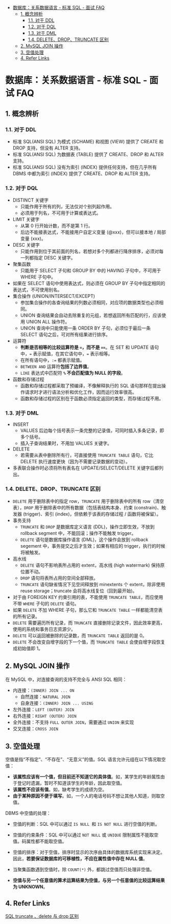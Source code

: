 - [数据库：关系数据语言 - 标准 SQL - 面试 FAQ](#数据库关系数据语言---标准-sql---面试-faq)
  - [1. 概念辨析](#1-概念辨析)
    - [1.1. 对于 DDL](#11-对于-ddl)
    - [1.2. 对于 DQL](#12-对于-dql)
    - [1.3. 对于 DML](#13-对于-dml)
    - [1.4. DELETE、DROP、TRUNCATE 区别](#14-deletedroptruncate-区别)
  - [2. MySQL JOIN 操作](#2-mysql-join-操作)
  - [3. 空值处理](#3-空值处理)
  - [4. Refer Links](#4-refer-links)

# 数据库：关系数据语言 - 标准 SQL - 面试 FAQ

## 1. 概念辨析

### 1.1. 对于 DDL

- 标准 SQL(ANSI SQL) 为模式 (SCHAME) 和视图 (VIEW) 提供了 CREATE 和 DROP 支持，但没有 ALTER 支持。
- 标准 SQL(ANSI SQL) 为数据表 (TABLE) 提供了 CREATE、DROP 和 ALTER 支持。
- 标准 SQL(ANSI SQL) 没有为索引 (INDEX) 提供任何支持，但在几乎所有 DBMS 中都为索引 (INDEX) 提供了 CREATE、DROP 和 ALTER 支持。

### 1.2. 对于 DQL

- DISTINCT 关键字
  - 只能作用于所有的列，无法仅对个别列起作用。
  - 必须用于列名，不可用于计算或表达式。
- LIMIT 关键字
  - 从第 0 行开始计数，而不是第 1 行。
  - 后边不能接表达式，不能接用户自定义变量 (@xxx)，但可以接本地 / 局部变量 (xxx)。
- DESC 关键字
  - 只能作用到位于其前面的列名，若想对多个列都进行降序排序，必须对每一列都指定 DESC 关键字。
- 聚集函数
  - 只能用于 SELECT 子句和 GROUP BY 中的 HAVING 子句中，不可用于 WHERE 子句中。
- 如果在 SELECT 语句中使用表达式，则必须在 GROUP BY 子句中指定相同的表达式，不可使用别名。
- 集合操作 (UNION/INTERSECT/EXCEPT) 
  - 参加集合操作的各查询结果的列数必须相同，对应项的数据类型也必须相同。
  - UNION 查询结果会自动去除重复的元组，若想返回所有匹配的行，应该使用 UNION ALL 操作符。
  - UNION 查询中只能使用一条 ORDER BY 子句，必须位于最后一条 SELECT 语句之后，可对所有结果进行排序。
- 运算符
  - **判断是否相等的比较运算符是 `=`，而不是 `==`**。在 SET 和 UPDATE 语句中，`=` 表示赋值，在其它语句中，`=` 表示相等。
  - 在所有语句中，`:=` 都表示赋值。
  - `BETWEEN AND` 运算符**包括了边界值**。
  - `LIKE` 表达式中匹配符 **`%` 不会匹配值为 NULL 的字段**。
- 函数和存储过程
  - 函数和存储过程都采取了预编译，不像解释执行的 SQL 语句那样在提出操作请求时才进行语法分析和优化工作，因而运行效率很高。
  - 函数和存储过程的区别在于函数必须指定返回的类型，而存储过程不用。

### 1.3. 对于 DML

- INSERT
  - VALUES 后边每个括号表示一条完整的记录值，可同时插入多条记录，即多个括号。
  - 插入子查询结果时，不用加 VALUES 关键字。
- DELETE
  - 若需要从表中删除所有行，可直接使用 `TRUNCATE TABLE` 语句，它比 DELETE 执行速度更快（因为不需要记录数据的变动）。
- 多表联合操作时必须将所有表名在 UPDATE/SELECT/DELETE 关键字后都列出。

### 1.4. DELETE、DROP、TRUNCATE 区别

- `DELETE` 用于删除表中的指定 row，`TRUNCATE` 用于删除表中的所有 row（清空表），`DROP` 用于删除表中的所有数据（包括表结构本身、约束 (constrain)、触发器 (trigger)、索引 (index)，但依赖于该表的存储过程 / 函数将被保留）。
- 事务支持
  - `TRUNCATE` 和 `DROP` 是数据库定义语言 (DDL)，操作立即生效，不放到 rollback segment 中，不能回滚；操作不能触发 trigger。
  - `DELETE` 语句是数据库操作语言 (DML)，这个操作会放到 rollback segement 中，事务提交之后才生效；如果有相应的 trigger，执行的时候将被触发。
- 高水线
  - `DELETE` 语句不影响表所占用的 extent，高水线 (high watermark) 保持原位置不动。
  - `DROP` 语句将表所占用的空间全部释放。
  - `TRUNCATE` 语句缺省情况下见空间释放到 minextents 个 extent，除非使用 reuse storage；truncate 会将高水线复位（回到最开始)。
- 对于由 FOREIGN KEY 约束引用的表，不能使用 `TRUNCATE TABLE`，而应使用不带 `WHERE` 子句的 `DELETE` 语句。
- 如果 `DELETE` 不加 WHERE 子句，那么它和 `TRUNCATE TABLE` 一样都能清空表的所有记录。
- `DELETE` 需要遍历所有记录，而 `TRUNCATE` 直接删除记录文件，因此效率更高，使用的系统和事务日志资源少。
- `DELETE` 可以返回被删除的记录数，而 `TRUNCATE TABLE` 返回的是 0。
- `DELETE` 不会改变自增字段的下一个值，而 `TRUNCATE TABLE` 会使自增字段恢复成初始值即 1。

## 2. MySQL JOIN 操作

在 MySQL 中，对连接查询的支持不完全与 ANSI SQL 相同：

- 内连接：`(INNER) JOIN ... ON`
  - 自然连接：`NATURAL JOIN`
  - 自身连接：`(INNER) JOIN ... USING`
- 左外连接：`LEFT (OUTER) JOIN`
- 右外连接：`RIGHT (OUTER) JOIN`
- 全外连接：不支持 `FULL OUTER JOIN`，需要通过 `UNION` 来实现
- 交叉连接：`CROSS JOIN`

## 3. 空值处理

空值是指“不指定”、“不存在”、“无意义”的值。SQL 语言允许元组在以下情况取空值：
- **该属性应该有一个值，但目前还不知道它的具体值**。如，某学生的年龄属性由于登记时遗漏，暂时不知道该学生的年龄，因此取空值。
- **该属性不应该有值**。如，缺考学生的成绩为空。
- **由于某种原因不便于填写**。如，一个人的电话号码不想让其他人知道，则取空值。

DBMS 中空值的处理：
- 空值的判断：SQL 中可以通过 `IS NULL `和 `IS NOT NULL` 进行空值的判断。

- 空值的约束条件：SQL 中可以通过 `NOT NULL` 或 `UNIQUE` 限制属性不能取空值。码属性都不能取空值。

- 空值的排序：对于空值，排序时显示的次序由具体的数据库系统实现来决定。因此，**若要保证数据库的可移植性，不应在属性值中存在 NULL 值**。

- 当聚集函数遇到空值时，除 `COUNT(*)` 外，都跳过空值而只处理非空值。

- **空值与另一个任意值的算术运算结果为空值，与另一个任意值的比较运算结果为 UNKNOWN**。

## 4. Refer Links

[SQL truncate 、delete 与 drop 区别](https://www.cnblogs.com/8765h/archive/2011/11/25/2374167.html)